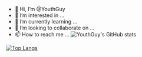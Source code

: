 - 👋 Hi, I’m @YouthGuy
- 👀 I’m interested in ...
- 🌱 I’m currently learning ...
- 💞️ I’m looking to collaborate on ...
- 📫 How to reach me ...
![YouthGuy's GitHub stats](https://github-readme-stats.vercel.app/api?username=YouthGuy&count_private=true)  

[![Top Langs](https://github-readme-stats.vercel.app/api/top-langs/?username=YouthGuy&count_private=true)](https://github.com/anuraghazra/github-readme-stats)
